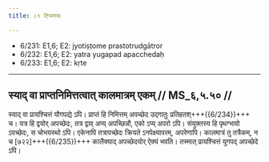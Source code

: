 ```yaml
---
title: ८१ टिप्पणयः

---
```

- 6/231: E1,6; E2: jyotiṣṭome prastotrudgātror
- 6/232: E1,6; E2: yatra yugapad apacchedaḥ
- 6/233: E1,6; E2: kṛte

____________________________________________


## स्याद् वा प्राप्तनिमित्तत्वात् कालमात्रम् एकम् // MS_६,५.५० //

स्याद् वा प्रायश्चित्तं यौगपद्ये ऽपि। प्राप्तं हि निमित्तम् अपच्छेद उद्गातुः प्रतिहतश्+++({6/234})+++ च। यत्र हि द्वयोर् अपच्छेदः, तत्र द्वाव् अप्य् अपच्छिन्नौ, एको ऽप्य् अपरो ऽपि। संयुक्तस्य हि पृथग्भावो ऽपच्छेदः, स चोभयस्थो ऽपि। एकेनापि तत्रापच्छेदः क्रियते ऽनपेक्ष्यापरम्, अपरेणापि। कालमात्रं तु तत्रैकम्, न च [७२२]+++({6/235})+++ कालैक्याद् अपच्छेदयोर् ऐक्यं भवति। तस्मात् प्रायश्चित्तं युगपद् अपच्छेदे ऽपि।